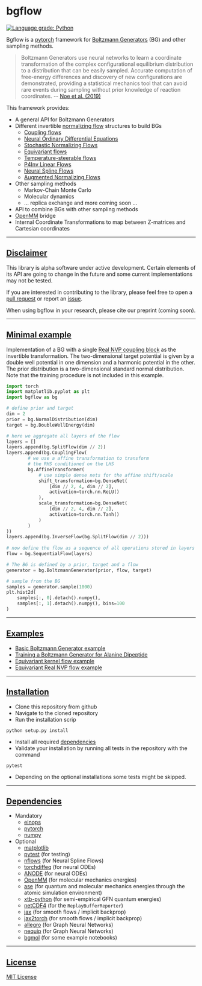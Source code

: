 # bgflow

[![Language grade: Python](https://img.shields.io/lgtm/grade/python/g/noegroup/bgflow.svg?logo=lgtm&logoWidth=18)](https://lgtm.com/projects/g/noegroup/bgflow/context:python)

Bgflow is a [pytorch](https://github.com/pytorch/pytorch) framework for
[Boltzmann Generators](https://science.sciencemag.org/content/365/6457/eaaw1147) (BG) and other sampling methods.

> Boltzmann Generators use neural networks to learn a coordinate transformation
> of the complex configurational equilibrium distribution to a distribution that 
> can be easily sampled. Accurate computation of free-energy differences 
> and discovery of new configurations are demonstrated, 
> providing a statistical mechanics tool that can 
> avoid rare events during sampling without prior knowledge of reaction coordinates.
> -- [Noe et al. (2019)](https://science.sciencemag.org/content/365/6457/eaaw1147)

This framework provides:

* A general API for Boltzmann Generators
* Different invertible [normalizing flow](https://arxiv.org/abs/1912.02762) structures to build BGs
    * [Coupling flows](https://arxiv.org/abs/1410.8516)
    * [Neural Ordinary Differential Equations](https://arxiv.org/abs/1806.07366)
    * [Stochastic Normalizing Flows](https://arxiv.org/abs/2002.06707)
    * [Equivariant flows](https://arxiv.org/abs/2006.02425)
    * [Temperature-steerable flows](https://arxiv.org/abs/2108.01590)
    * [P4Inv Linear Flows](https://arxiv.org/abs/2010.07033)
    * [Neural Spline Flows](https://arxiv.org/abs/1906.04032)
    * [Augmented Normalizing Flows](https://arxiv.org/abs/2002.07101)
* Other sampling methods
    * Markov-Chain Monte Carlo
    * Molecular dynamics
    * ... replica exchange and more coming soon ...
* API to combine BGs with other sampling methods
* [OpenMM](https://github.com/openmm/openmm) bridge 
* Internal Coordinate Transformations to map between Z-matrices and Cartesian coordinates
***
## [Disclaimer](#disclaimer)
This library is alpha software under active development.
Certain elements of its API are going to change in the 
future and some current implementations may not be tested.

If you are interested in contributing to the library,
please feel free to open a 
[pull request](https://github.com/noegroup/bgflow/pulls)
or report an [issue](https://github.com/noegroup/bgflow/issues).

When using bgflow in your research, please cite our preprint (coming soon).
***
## [Minimal example](#minimal-example)
Implementation of a BG with a single [Real NVP coupling block](https://arxiv.org/abs/1605.08803)
as the invertible transformation. The two-dimensional target potential is given by a double well potential in one
dimension and a harmonic potential in the other. The prior distribution is a two-dimensional standard normal
distribution. Note that the training procedure is not included in this example.

``` python
import torch
import matplotlib.pyplot as plt
import bgflow as bg

# define prior and target
dim = 2
prior = bg.NormalDistribution(dim)
target = bg.DoubleWellEnergy(dim)

# here we aggregate all layers of the flow
layers = []
layers.append(bg.SplitFlow(dim // 2))
layers.append(bg.CouplingFlow(
        # we use a affine transformation to transform 
        # the RHS conditioned on the LHS
        bg.AffineTransformer(
            # use simple dense nets for the affine shift/scale
            shift_transformation=bg.DenseNet(
                [dim // 2, 4, dim // 2], 
                activation=torch.nn.ReLU()
            ), 
            scale_transformation=bg.DenseNet(
                [dim // 2, 4, dim // 2], 
                activation=torch.nn.Tanh()
            )
        )
))
layers.append(bg.InverseFlow(bg.SplitFlow(dim // 2)))
    
# now define the flow as a sequence of all operations stored in layers
flow = bg.SequentialFlow(layers)

# The BG is defined by a prior, target and a flow
generator = bg.BoltzmannGenerator(prior, flow, target)

# sample from the BG
samples = generator.sample(1000)
plt.hist2d(
    samples[:, 0].detach().numpy(), 
    samples[:, 1].detach().numpy(), bins=100
)
```

***

## [Examples](#examples)

* [Basic Boltzmann Generator example](https://github.com/noegroup/bgflow/blob/master/notebooks/example.ipynb)
* [Training a Boltzmann Generator for Alanine Dipeptide](https://github.com/noegroup/bgflow/blob/master/notebooks/alanine_dipeptide_basics.ipynb)
* [Equivariant kernel flow example](https://github.com/noegroup/bgflow/blob/master/notebooks/example_equivariant_nODE.ipynb)
* [Equivariant Real NVP flow example](https://github.com/noegroup/bgflow/blob/master/notebooks/example_equivariant_RNVP.ipynb)

***

## [Installation](#installation)


* Clone this repository from github
* Navigate to the cloned repository
* Run the installation scrip

```
python setup.py install
```

* Install all required [dependencies](#dependencies) 
* Validate your installation by running all tests in the repository with the command

```
pytest
```

* Depending on the optional installations some tests might be skipped. 

***
## [Dependencies](#dependencies)
* Mandatory
  * [einops](https://github.com/arogozhnikov/einops/)
  * [pytorch](https://github.com/pytorch/pytorch)
  * [numpy](https://github.com/numpy/numpy)
* Optional
  * [matplotlib](https://github.com/matplotlib/matplotlib)
  * [pytest](https://github.com/pytest-dev/pytest) (for testing)
  * [nflows](https://github.com/bayesiains/nflows) (for Neural Spline Flows)
  * [torchdiffeq](https://github.com/rtqichen/torchdiffeq) (for neural ODEs)
  * [ANODE](https://github.com/amirgholami/anode) (for neural ODEs)
  * [OpenMM](https://github.com/openmm/openmm) (for molecular mechanics energies)
  * [ase](https://wiki.fysik.dtu.dk/ase/index.html) (for quantum and molecular mechanics energies through the atomic simulation environment)
  * [xtb-python](https://xtb-python.readthedocs.io) (for semi-empirical GFN quantum energies)
  * [netCDF4](https://unidata.github.io/netcdf4-python/) (for the `ReplayBufferReporter`)
  * [jax](https://github.com/google/jax) (for smooth flows / implicit backprop)
  * [jax2torch](https://github.com/lucidrains/jax2torch) (for smooth flows / implicit backprop)
  * [allegro](https://github.com/mir-group/allegro) (for Graph Neural Networks)
  * [nequip](https://github.com/mir-group/nequip) (for Graph Neural Networks)
  * [bgmol](https://github.com/noegroup/bgmol) (for some example notebooks)


***
## [License](#dependencies)
[MIT License](LICENSE)
